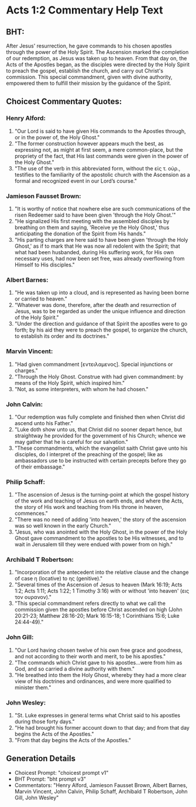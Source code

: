 # Acts 1:2 Commentary Help Text

## BHT:
After Jesus' resurrection, he gave commands to his chosen apostles through the power of the Holy Spirit. The Ascension marked the completion of our redemption, as Jesus was taken up to heaven. From that day on, the Acts of the Apostles began, as the disciples were directed by the Holy Spirit to preach the gospel, establish the church, and carry out Christ's commission. This special commandment, given with divine authority, empowered them to fulfill their mission by the guidance of the Spirit.

## Choicest Commentary Quotes:
### Henry Alford:
1. "Our Lord is said to have given His commands to the Apostles through, or in the power of, the Holy Ghost." 
2. "The former construction however appears much the best, as expressing not, as might at first seem, a mere common-place, but the propriety of the fact, that His last commands were given in the power of the Holy Ghost." 
3. "The use of the verb in this abbreviated form, without the εἰς τ. οὐρ., testifies to the familiarity of the apostolic church with the Ascension as a formal and recognized event in our Lord’s course."

### Jamieson Fausset Brown:
1. "It is worthy of notice that nowhere else are such communications of the risen Redeemer said to have been given 'through the Holy Ghost.'" 
2. "He signalized His first meeting with the assembled disciples by breathing on them and saying, 'Receive ye the Holy Ghost,' thus anticipating the donation of the Spirit from His hands."
3. "His parting charges are here said to have been given 'through the Holy Ghost,' as if to mark that He was now all redolent with the Spirit; that what had been husbanded, during His suffering work, for His own necessary uses, had now been set free, was already overflowing from Himself to His disciples."

### Albert Barnes:
1. "He was taken up into a cloud, and is represented as having been borne or carried to heaven."
2. "Whatever was done, therefore, after the death and resurrection of Jesus, was to be regarded as under the unique influence and direction of the Holy Spirit."
3. "Under the direction and guidance of that Spirit the apostles were to go forth; by his aid they were to preach the gospel, to organize the church, to establish its order and its doctrines."

### Marvin Vincent:
1. "Had given commandment [εντειλαμενος]. Special injunctions or charges."
2. "Through the Holy Ghost. Construe with had given commandment: by means of the Holy Spirit, which inspired him."
3. "Not, as some interpreters, with whom he had chosen."

### John Calvin:
1. "Our redemption was fully complete and finished then when Christ did ascend unto his Father."
2. "Luke doth show unto us, that Christ did no sooner depart hence, but straightway he provided for the government of his Church; whence we may gather that he is careful for our salvation."
3. "These commandments, which the evangelist saith Christ gave unto his disciples, do I interpret of the preaching of the gospel; like as ambassadors use to be instructed with certain precepts before they go of their embassage."

### Philip Schaff:
1. "The ascension of Jesus is the turning-point at which the gospel history of the work and teaching of Jesus on earth ends, and where the Acts, the story of His work and teaching from His throne in heaven, commences."
2. "There was no need of adding 'into heaven,' the story of the ascension was so well known in the early Church."
3. "Jesus, who was anointed with the Holy Ghost, in the power of the Holy Ghost gave commandment to the apostles to be His witnesses, and to wait in Jerusalem till they were endued with power from on high."

### Archibald T Robertson:
1. "Incorporation of the antecedent into the relative clause and the change of case η (locative) to ης (genitive)." 
2. "Several times of the Ascension of Jesus to heaven (Mark 16:19; Acts 1:2; Acts 1:11; Acts 1:22; 1 Timothy 3:16) with or without 'into heaven' (εις τον ουρανον)." 
3. "This special commandment refers directly to what we call the commission given the apostles before Christ ascended on high (John 20:21-23; Matthew 28:16-20; Mark 16:15-18; 1 Corinthians 15:6; Luke 24:44-49)."

### John Gill:
1. "Our Lord having chosen twelve of his own free grace and goodness, and not according to their worth and merit, to be his apostles."
2. "The commands which Christ gave to his apostles...were from him as God, and so carried a divine authority with them."
3. "He breathed into them the Holy Ghost, whereby they had a more clear view of his doctrines and ordinances, and were more qualified to minister them."

### John Wesley:
1. "St. Luke expresses in general terms what Christ said to his apostles during those forty days."
2. "He had brought his former account down to that day; and from that day begins the Acts of the Apostles."
3. "From that day begins the Acts of the Apostles."


## Generation Details
- Choicest Prompt: "choicest prompt v1"
- BHT Prompt: "bht prompt v3"
- Commentators: "Henry Alford, Jamieson Fausset Brown, Albert Barnes, Marvin Vincent, John Calvin, Philip Schaff, Archibald T Robertson, John Gill, John Wesley"
